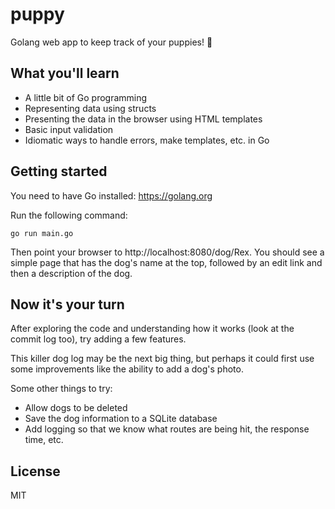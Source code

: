 # puppy

Golang web app to keep track of your puppies! 🐶

## What you'll learn

- A little bit of Go programming
- Representing data using structs
- Presenting the data in the browser using HTML templates
- Basic input validation
- Idiomatic ways to handle errors, make templates, etc. in Go

## Getting started

You need to have Go installed: https://golang.org

Run the following command:

```shell
go run main.go
```

Then point your browser to http://localhost:8080/dog/Rex. You should see a simple
page that has the dog's name at the top, followed by an edit link and then a
description of the dog.

## Now it's your turn

After exploring the code and understanding how it works (look at the commit log
too), try adding a few features.

This killer dog log may be the next big thing, but perhaps it could first use
some improvements like the ability to add a dog's photo.

Some other things to try:

- Allow dogs to be deleted
- Save the dog information to a SQLite database
- Add logging so that we know what routes are being hit, the response time, etc.

## License

MIT
